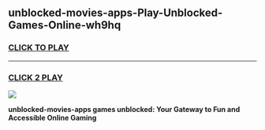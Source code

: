 
## unblocked-movies-apps-Play-Unblocked-Games-Online-wh9hq
<h3>
<a href="https://premium76.site?title=unblocked-movies-apps&ref=25A">CLICK TO PLAY</a></h3>
<hr>

<h3>
<a href="https://premium76.site?title=unblocked-movies-apps&ref=25A">CLICK 2 PLAY</a>
  
</h3>

<a href="https://premium76.site?title=unblocked-movies-apps&ref=25A"><img src="https://clearcache.store/games.png"></a>


**unblocked-movies-apps games unblocked: Your Gateway to Fun and Accessible Online Gaming**
